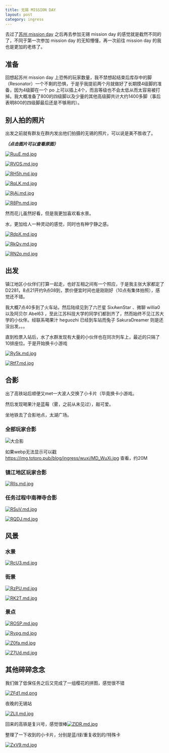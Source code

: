 ```yaml
---
title: 无锡 MISSION DAY
layout: post
category: ingress
---
```


去过了[苏州 mission day](https://totoro.ink/ingress/610suzhou.html) 之后再去参加无锡 mission day  的感觉就是截然不同的了，不同于第一次参加 mission day  的无知懵懂，再一次前往 mission day 的我也是更加的老练了。

## 准备

回想起苏州 mission day 上恐怖的玩家数量，我不禁想起结束后库存中的脚 （Resonator）一个不剩的恐惧，于是乎我提前两个月就做好了长期摸4级脚的准备，因为4级脚在一个 po 上可以插上4个，而且等级也不会太低从而太容易被打掉。我大概准备了800的四级脚以及少量的其他高级脚共计大约1400多脚（事后表明800的四级脚最后还是不够用的）。

## 别人拍的照片

出发之前就有群友在群内发出他们拍摄的无锡的照片，可以说是美不胜收了。

***（点击图片可以查看原图）***

<!--more-->

[![RuuE.md.jpg](https://img.totoro.pub/blog/ingress/wuxi/RuuE.md.jpg)](https://img.totoro.pub/blog/ingress/wuxi/RuuE.jpg)

[![RVOS.md.jpg](https://img.totoro.pub/blog/ingress/wuxi/RVOS.md.jpg)](https://img.totoro.pub/blog/ingress/wuxi/RVOS.jpg)

[![RH5h.md.jpg](https://img.totoro.pub/blog/ingress/wuxi/RH5h.md.jpg)](https://img.totoro.pub/blog/ingress/wuxi/RH5h.jpg)

[![RqLK.md.jpg](https://img.totoro.pub/blog/ingress/wuxi/RqLK.md.jpg)](https://img.totoro.pub/blog/ingress/wuxi/RqLK.jpg)

[![RjAi.md.jpg](https://img.totoro.pub/blog/ingress/wuxi/RjAi.md.jpg)](https://img.totoro.pub/blog/ingress/wuxi/RjAi.jpg)

[![R8Pn.md.jpg](https://img.totoro.pub/blog/ingress/wuxi/R8Pn.md.jpg)](https://img.totoro.pub/blog/ingress/wuxi/R8Pn.jpg)

然而花儿虽然好看，但是我更加喜欢看水景。

水，更加给人一种灵动的感觉，同时也有种宁静之感。

[![RdpX.md.jpg](https://img.totoro.pub/blog/ingress/wuxi/RdpX.md.jpg)](https://img.totoro.pub/blog/ingress/wuxi/RdpX.jpg)

[![RkQy.md.jpg](https://img.totoro.pub/blog/ingress/wuxi/RkQy.md.jpg)](https://img.totoro.pub/blog/ingress/wuxi/RkQy.jpg)

[![RN2p.md.jpg](https://img.totoro.pub/blog/ingress/wuxi/RN2p.md.jpg)](https://img.totoro.pub/blog/ingress/wuxi/RN2p.jpg)

## 出发

镇江地区小伙伴们打算一起走，也好互相之间有一个照应，于是我主张大家都定了D2281，8点21开约9点08到，票价便宜时间也是刚刚好（10点有集体拍照），感觉还不错。

我大概7点40多到了火车站，然后陆续见到了六芒星 SixAwnStar 、微聊 willia0 以及阿贝尔 Abel63 ，至此江苏科技大学的同学们都到齐了，然而始终不见江苏大学的小伙伴。经联系喝果汁 heguozhi 已经到车站而兔子 SakuraDreamer 则是还没出发。。。

直到检票入站后，水了水群发现有大量的小伙伴也在同次列车上，最近的只隔了10排座位。于是开始换卡小游戏

[![Ry5k.md.jpg](https://img.totoro.pub/blog/ingress/wuxi/Ry5k.md.jpg)](https://img.totoro.pub/blog/ingress/wuxi/Ry5k.jpg)

[![Rtf7.md.jpg](https://img.totoro.pub/blog/ingress/wuxi/Rtf7.md.jpg)](https://img.totoro.pub/blog/ingress/wuxi/Rtf7.jpg)

## 合影

出了高铁站后顺便又met一大波人交换了小卡片（毕竟换卡小游戏。

然后发现喝果汁是蓝莓（雾，之前从未见过），敲可爱。

坐地铁去了合影地点，太湖广场。

### 全部玩家合影

![大合影](https://img.totoro.pub/blog/ingress/wuxi/MD_WuXi.webp)

如果webp无法显示可以戳 https://img.totoro.pub/blog/ingress/wuxi/MD_WuXi.jpg 查看，约20M

### 镇江地区玩家合影

[![RIls.md.jpg](https://img.totoro.pub/blog/ingress/wuxi/RIls.md.jpg)](https://img.totoro.pub/blog/ingress/wuxi/RIls.jpg)

### 任务过程中南禅寺合影

[![RSuV.md.jpg](https://img.totoro.pub/blog/ingress/wuxi/RSuV.md.jpg)](https://img.totoro.pub/blog/ingress/wuxi/RSuV.jpg)

[![RQDJ.md.jpg](https://img.totoro.pub/blog/ingress/wuxi/RQDJ.md.jpg)](https://img.totoro.pub/blog/ingress/wuxi/RQDJ.jpg)

## 风景

### 水景

[![RcU3.md.jpg](https://img.totoro.pub/blog/ingress/wuxi/RcU3.md.jpg)](https://img.totoro.pub/blog/ingress/wuxi/RcU3.jpg)

### 街景

[![RzPU.md.jpg](https://img.totoro.pub/blog/ingress/wuxi/RzPU.md.jpg)](https://img.totoro.pub/blog/ingress/wuxi/RzPU.jpg)

[![RK2T.md.jpg](https://img.totoro.pub/blog/ingress/wuxi/RK2T.md.jpg)](https://img.totoro.pub/blog/ingress/wuxi/RK2T.jpg)

### 景点

[![ROSP.md.jpg](https://img.totoro.pub/blog/ingress/wuxi/ROSP.md.jpg)](https://img.totoro.pub/blog/ingress/wuxi/ROSP.jpg)

[![Rvpg.md.jpg](https://img.totoro.pub/blog/ingress/wuxi/Rvpg.md.jpg)](https://img.totoro.pub/blog/ingress/wuxi/Rvpg.jpg)

[![Z0fa.md.jpg](https://img.totoro.pub/blog/ingress/wuxi/Z0fa.md.jpg)](https://img.totoro.pub/blog/ingress/wuxi/Z0fa.jpg)

[![Z7Ud.md.jpg](https://img.totoro.pub/blog/ingress/wuxi/Z7Ud.md.jpg)](https://img.totoro.pub/blog/ingress/wuxi/Z7Ud.jpg)



## 其他碎碎念念

我们做了低保任务之后又完成了一组樱花的拼图，感觉很不错

[![ZFd1.md.png](https://img.totoro.pub/blog/ingress/wuxi/ZFd1.md.png)](https://img.totoro.pub/blog/ingress/wuxi/ZFd1.jpg)

夜晚的无锡站

[![ZLlI.md.jpg](https://img.totoro.pub/blog/ingress/wuxi/ZLlI.md.jpg)](https://img.totoro.pub/blog/ingress/wuxi/ZLlI.jpg)

回来的高铁是复兴号，感觉很棒[![ZlDR.md.jpg](https://img.totoro.pub/blog/ingress/wuxi/ZlDR.md.jpg)](https://img.totoro.pub/blog/ingress/wuxi/ZlDR.jpg)

整理了一下收到的小卡片，分别是蓝/绿/重复收到的/特殊卡

[![ZxV9.md.jpg](https://img.totoro.pub/blog/ingress/wuxi/ZxV9.md.jpg)](https://img.totoro.pub/blog/ingress/wuxi/ZxV9.jpg)

